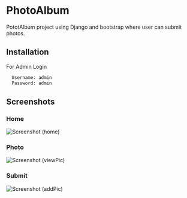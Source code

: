 
# PhotoAlbum

PototAlbum project using Django and bootstrap where user can submit photos. 


## Installation

For Admin Login

```bash
  Username: admin
  Password: admin
```
    
## Screenshots
### Home
![Screenshot (home)](https://user-images.githubusercontent.com/115929272/197582261-3c1cbe94-e578-4472-a826-ff5db4751d0c.png)

### Photo
![Screenshot (viewPic)](https://user-images.githubusercontent.com/115929272/197582391-7f133431-e861-4483-ad9f-0bac2809fdbf.png)

### Submit
![Screenshot (addPic)](https://user-images.githubusercontent.com/115929272/197584586-955b902a-37da-4d94-ad69-b85dff5d8dcf.png)
